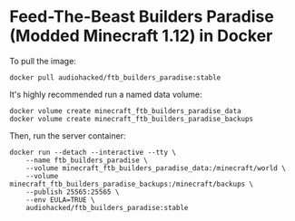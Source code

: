 # Feed-The-Beast Builders Paradise (Modded Minecraft 1.12) in Docker
To pull the image:
```
docker pull audiohacked/ftb_builders_paradise:stable
```

It's highly recommended run a named data volume:
```
docker volume create minecraft_ftb_builders_paradise_data
docker volume create minecraft_ftb_builders_paradise_backups
```

Then, run the server container:
```
docker run --detach --interactive --tty \
    --name ftb_builders_paradise \
    --volume minecraft_ftb_builders_paradise_data:/minecraft/world \
    --volume minecraft_ftb_builders_paradise_backups:/minecraft/backups \
    --publish 25565:25565 \
    --env EULA=TRUE \
    audiohacked/ftb_builders_paradise:stable
```
